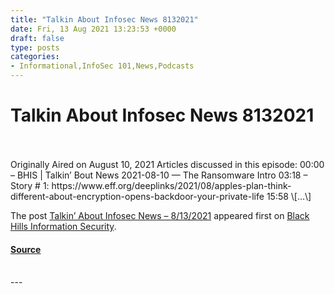 ```yaml
---
title: "Talkin About Infosec News 8132021"
date: Fri, 13 Aug 2021 13:23:53 +0000
draft: false
type: posts
categories: 
- Informational,InfoSec 101,News,Podcasts
---
```

# Talkin About Infosec News 8132021

<br/>

<br/>
Originally Aired on August 10, 2021 Articles discussed in this episode: 00:00 – BHIS | Talkin’ Bout News 2021-08-10 — The Ransomware Intro 03:18 – Story # 1: https://www.eff.org/deeplinks/2021/08/apples-plan-think-different-about-encryption-opens-backdoor-your-private-life 15:58 \[…\]

The post [Talkin’ About Infosec News – 8/13/2021](https://www.blackhillsinfosec.com/talkin-about-infosec-news-8-13-2021/) appeared first on [Black Hills Information Security](https://www.blackhillsinfosec.com).

#### [Source](https://www.blackhillsinfosec.com/talkin-about-infosec-news-8-13-2021/)

<br/>
---
